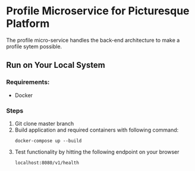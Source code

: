 # Profile Microservice for Picturesque Platform

The profile micro-service handles the back-end architecture to make a profile sytem possible. 

## Run on Your Local System

### Requirements:
- Docker

### Steps
1. Git clone master branch
2. Build application and required containers with following command:
    ````
    docker-compose up --build
    ````
3. Test functionality by hitting the following endpoint on your browser
    ```
    localhost:8080/v1/health
    ```
